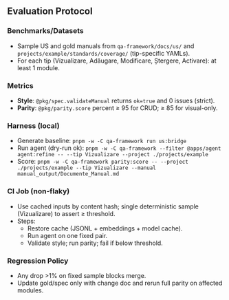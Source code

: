 ## Evaluation Protocol

### Benchmarks/Datasets
- Sample US and gold manuals from `qa-framework/docs/us/` and `projects/example/standards/coverage/` (tip-specific YAMLs).
- For each tip (Vizualizare, Adăugare, Modificare, Ștergere, Activare): at least 1 module.

### Metrics
- **Style**: `@pkg/spec.validateManual` returns `ok=true` and 0 issues (strict).
- **Parity**: `@pkg/parity.score` percent ≥ 95 for CRUD; ≥ 85 for visual-only.

### Harness (local)
- Generate baseline: `pnpm -w -C qa-framework run us:bridge`
- Run agent (dry-run ok): `pnpm -w -C qa-framework --filter @apps/agent agent:refine -- --tip Vizualizare --project ./projects/example`
- Score: `pnpm -w -C qa-framework parity:score -- --project ./projects/example --tip Vizualizare --manual manual_output/Documente_Manual.md`

### CI Job (non-flaky)
- Use cached inputs by content hash; single deterministic sample (Vizualizare) to assert ≥ threshold.
- Steps:
  - Restore cache (JSONL + embeddings + model cache).
  - Run agent on one fixed pair.
  - Validate style; run parity; fail if below threshold.

### Regression Policy
- Any drop >1% on fixed sample blocks merge.
- Update gold/spec only with change doc and rerun full parity on affected modules.


